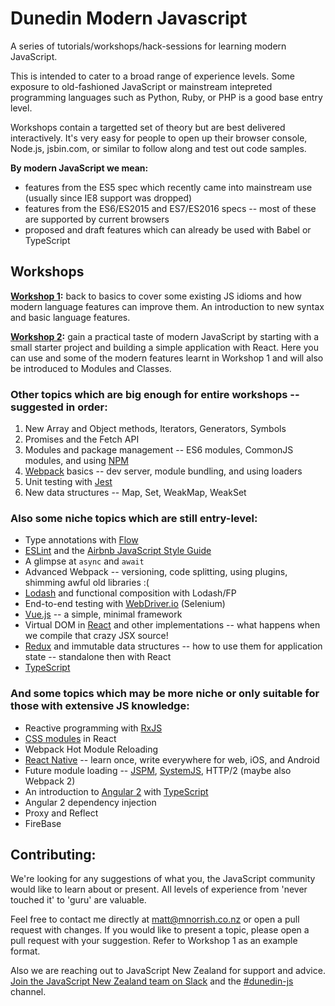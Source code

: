 # Dunedin Modern Javascript

A series of tutorials/workshops/hack-sessions for learning modern JavaScript.

This is intended to cater to a broad range of experience levels. Some exposure to old-fashioned JavaScript or mainstream intepreted programming languages such as Python, Ruby, or PHP is a good base entry level.

Workshops contain a targetted set of theory but are best delivered interactively. It's very easy for people to open up their browser console, Node.js, jsbin.com, or similar to follow along and test out code samples.

__By modern JavaScript we mean:__

* features from the ES5 spec which recently came into mainstream use (usually since IE8 support was dropped)
* features from the ES6/ES2015 and ES7/ES2016 specs -- most of these are supported by current browsers
* proposed and draft features which can already be used with Babel or TypeScript


## Workshops

__[Workshop 1](workshops/1/overview.md):__ back to basics to cover some existing JS idioms and how modern language features can improve them. An introduction to new syntax and basic language features.

__[Workshop 2](workshops/2/overview.md):__ gain a practical taste of modern JavaScript by starting with a small starter project and building a simple application with React. Here you can use and some of the modern features learnt in Workshop 1 and will also be introduced to Modules and Classes.

### Other topics which are big enough for entire workshops -- suggested in order:

1. New Array and Object methods, Iterators, Generators, Symbols
1. Promises and the Fetch API
1. Modules and package management -- ES6 modules, CommonJS modules, and using [NPM](https://docs.npmjs.com/)
1. [Webpack](https://webpack.github.io/) basics -- dev server, module bundling, and using loaders
1. Unit testing with [Jest](https://facebook.github.io/jest/)
1. New data structures -- Map, Set, WeakMap, WeakSet

### Also some niche topics which are still entry-level:
* Type annotations with [Flow](https://flowtype.org/)
* [ESLint](http://eslint.org/) and the [Airbnb JavaScript Style Guide](https://github.com/airbnb/javascript)
* A glimpse at `async` and `await`
* Advanced Webpack -- versioning, code splitting, using plugins, shimming awful old libraries :(
* [Lodash](https://lodash.com/) and functional composition with Lodash/FP
* End-to-end testing with [WebDriver.io](http://webdriver.io/) (Selenium)
* [Vue.js](https://vuejs.org/) -- a simple, minimal framework
* Virtual DOM in [React](https://facebook.github.io/react/) and other implementations -- what happens when we compile that crazy JSX source!
* [Redux](http://redux.js.org/) and immutable data structures -- how to use them for application state -- standalone then with React
* [TypeScript](https://www.typescriptlang.org/)

### And some topics which may be more niche or only suitable for those with extensive JS knowledge:

* Reactive programming with [RxJS](https://github.com/Reactive-Extensions/RxJS)
* [CSS modules](https://github.com/css-modules/css-modules) in React
* Webpack Hot Module Reloading
* [React Native](https://facebook.github.io/react-native/) -- learn once, write everywhere for web, iOS, and Android
* Future module loading -- [JSPM](http://jspm.io/), [SystemJS](https://github.com/systemjs/systemjs), HTTP/2 (maybe also Webpack 2)
* An introduction to [Angular 2](https://angular.io/) with [TypeScript](https://www.typescriptlang.org/)
* Angular 2 dependency injection
* Proxy and Reflect
* FireBase

## Contributing:

We're looking for any suggestions of what you, the JavaScript community would like to learn about or present. All levels of experience from 'never touched it' to 'guru' are valuable.

Feel free to contact me directly at matt@mnorrish.co.nz or open a pull request with changes. If you would like to present a topic, please open a pull request with your suggestion. Refer to Workshop 1 as an example format.

Also we are reaching out to JavaScript New Zealand for support and advice. [Join the JavaScript New Zealand team on Slack](http://slack.javascript.org.nz) and the [#dunedin-js](https://javascriptnewzealand.slack.com/messages/dunedin-js) channel.
